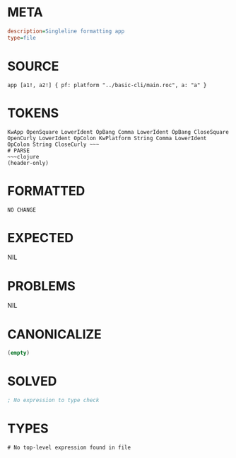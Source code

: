 # META
~~~ini
description=Singleline formatting app
type=file
~~~
# SOURCE
~~~roc
app [a1!, a2!] { pf: platform "../basic-cli/main.roc", a: "a" }
~~~
# TOKENS
~~~text
KwApp OpenSquare LowerIdent OpBang Comma LowerIdent OpBang CloseSquare OpenCurly LowerIdent OpColon KwPlatform String Comma LowerIdent OpColon String CloseCurly ~~~
# PARSE
~~~clojure
(header-only)
~~~
# FORMATTED
~~~roc
NO CHANGE
~~~
# EXPECTED
NIL
# PROBLEMS
NIL
# CANONICALIZE
~~~clojure
(empty)
~~~
# SOLVED
~~~clojure
; No expression to type check
~~~
# TYPES
~~~roc
# No top-level expression found in file
~~~
